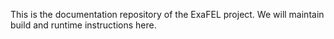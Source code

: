 This is the documentation repository of the ExaFEL project. We will maintain build and runtime instructions here.
